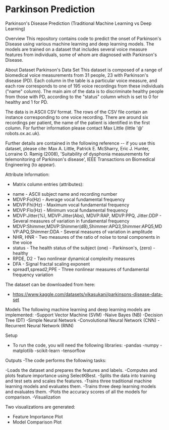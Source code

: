 # Parkinson Prediction
Parkinson's Disease Prediction (Traditional Machine Learning vs Deep Learning)


Overview
This repository contains code to predict the onset of Parkinson's Disease using various machine learning and deep learning models. The models are trained on a dataset that includes several voice measure features from individuals, some of whom are diagnosed with Parkinson's Disease.

About Dataset
Parkinson's Data Set
This dataset is composed of a range of biomedical voice measurements from 31 people, 23 with Parkinson's disease (PD). Each column in the table is a particular voice measure, and each row corresponds to one of 195 voice recordings from these individuals ("name" column). The main aim of the data is to discriminate healthy people from those with PD, according to the "status" column which is set to 0 for healthy and 1 for PD.

The data is in ASCII CSV format. The rows of the CSV file contain an instance corresponding to one voice recording. There are around six recordings per patient, the name of the patient is identified in the first column. For further information please contact Max Little (little '@' robots.ox.ac.uk).

Further details are contained in the following reference -- if you use this dataset, please cite:
Max A. Little, Patrick E. McSharry, Eric J. Hunter, Lorraine O. Ramig (2008), 'Suitability of dysphonia measurements for telemonitoring of Parkinson's disease', IEEE Transactions on Biomedical Engineering (to appear).

Attribute Information:
* Matrix column entries (attributes):
- name - ASCII subject name and recording number
- MDVP:Fo(Hz) - Average vocal fundamental frequency
- MDVP:Fhi(Hz) - Maximum vocal fundamental frequency
- MDVP:Flo(Hz) - Minimum vocal fundamental frequency
- MDVP:Jitter(%), MDVP:Jitter(Abs), MDVP:RAP, MDVP:PPQ, Jitter:DDP - Several measures of variation in fundamental frequency
- MDVP:Shimmer,MDVP:Shimmer(dB),Shimmer:APQ3,Shimmer:APQ5,MDVP:APQ,Shimmer:DDA - Several measures of variation in amplitude
- NHR, HNR - Two measures of the ratio of noise to tonal components in the voice
- status - The health status of the subject (one) - Parkinson's, (zero) - healthy
- RPDE, D2 - Two nonlinear dynamical complexity measures
- DFA - Signal fractal scaling exponent
- spread1,spread2,PPE - Three nonlinear measures of fundamental frequency variation

The dataset can be downloaded from here:
- https://www.kaggle.com/datasets/vikasukani/parkinsons-disease-data-set


Models
The following machine learning and deep learning models are implemented:
-Support Vector Machine (SVM)
-Naive Bayes (NB)
-Decision Tree (DT)
-Simple Neural Network
-Convolutional Neural Network (CNN)
-Recurrent Neural Network (RNN)


Setup
* To run the code, you will need the following libraries:
-pandas
-numpy
-matplotlib
-scikit-learn
-tensorflow



Outputs
-The code performs the following tasks:

-Loads the dataset and prepares the features and labels.
-Computes and plots feature importance using SelectKBest.
-Splits the data into training and test sets and scales the features.
-Trains three traditional machine learning models and evaluates them.
-Trains three deep learning models and evaluates them.
-Plots the accuracy scores of all the models for comparison.
-Visualization

Two visualizations are generated:
- Feature Importance Plot
- Model Comparison Plot
